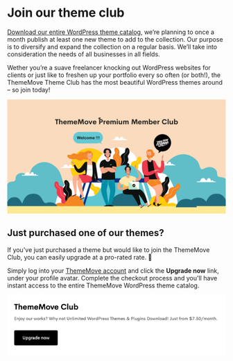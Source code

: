 # Join our theme club

[Download our entire WordPress theme catalog](https://thememove.com/pricing/), we’re planning to once a month publish at least one new theme to add to the collection. Our purpose is to diversify and expand the collection on a regular basis. We’ll take into consideration the needs of all businesses in all fields.

Wether you’re a suave freelancer knocking out WordPress websites for clients or just like to freshen up your portfolio every so often (or both!), the ThemeMove Theme Club has the most beautiful WordPress themes around – so join today!

![ThemeMove Premium Member Club](images/thememove-premium-member-club.png)

## Just purchased one of our themes?

If you've just purchased a theme but would like to join the ThemeMove Club, you can easily upgrade at a pro-rated rate. 🙌

Simply log into your [ThemeMove account](https://thememove.com/dashboard/) and click the **Upgrade now** link, under your profile avatar. Complete the checkout process and you'll have instant access to the entire ThemeMove WordPress theme catalog.

![Upgrade now](images/upgrade-now.png)